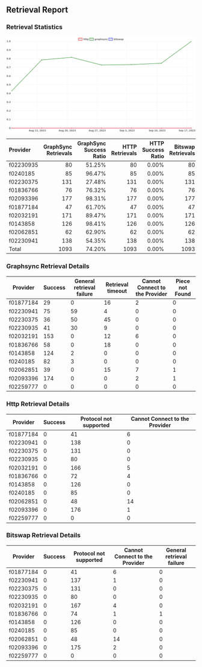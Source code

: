 ## Retrieval Report
### Retrieval Statistics
<img src="https://raw.githubusercontent.com/data-preservation-programs/filplus-checker-assets/main/filecoin-project/filecoin-plus-large-datasets/issues/2067/1695007234161.png"/>

| Provider  | GraphSync Retrievals | GraphSync Success Ratio | HTTP Retrievals | HTTP Success Ratio | Bitswap Retrievals | Bitswap Success Ratio |
| :-------- | -------------------: | ----------------------: | --------------: | -----------------: | -----------------: | --------------------: |
| f02230935 |                   80 |                  51.25% |              80 |              0.00% |                 80 |                 0.00% |
| f0240185  |                   85 |                  96.47% |              85 |              0.00% |                 85 |                 0.00% |
| f02230375 |                  131 |                  27.48% |             131 |              0.00% |                131 |                 0.00% |
| f01836766 |                   76 |                  76.32% |              76 |              0.00% |                 76 |                 0.00% |
| f02093396 |                  177 |                  98.31% |             177 |              0.00% |                177 |                 0.00% |
| f01877184 |                   47 |                  61.70% |              47 |              0.00% |                 47 |                 0.00% |
| f02032191 |                  171 |                  89.47% |             171 |              0.00% |                171 |                 0.00% |
| f0143858  |                  126 |                  98.41% |             126 |              0.00% |                126 |                 0.00% |
| f02062851 |                   62 |                  62.90% |              62 |              0.00% |                 62 |                 0.00% |
| f02230941 |                  138 |                  54.35% |             138 |              0.00% |                138 |                 0.00% |
| Total     |                 1093 |                  74.20% |            1093 |              0.00% |               1093 |                 0.00% |

### Graphsync Retrieval Details
| Provider  | Success | General retrieval failure | Retrieval timeout | Cannot Connect to the Provider | Piece not Found |
| --------- | ------- | ------------------------- | ----------------- | ------------------------------ | --------------- |
| f01877184 | 29      | 0                         | 16                | 2                              | 0               |
| f02230941 | 75      | 59                        | 4                 | 0                              | 0               |
| f02230375 | 36      | 50                        | 45                | 0                              | 0               |
| f02230935 | 41      | 30                        | 9                 | 0                              | 0               |
| f02032191 | 153     | 0                         | 12                | 6                              | 0               |
| f01836766 | 58      | 0                         | 18                | 0                              | 0               |
| f0143858  | 124     | 2                         | 0                 | 0                              | 0               |
| f0240185  | 82      | 3                         | 0                 | 0                              | 0               |
| f02062851 | 39      | 0                         | 15                | 7                              | 1               |
| f02093396 | 174     | 0                         | 0                 | 2                              | 1               |
| f02259777 | 0       | 0                         | 0                 | 0                              | 0               |

### Http Retrieval Details
| Provider  | Success | Protocol not supported | Cannot Connect to the Provider |
| --------- | ------- | ---------------------- | ------------------------------ |
| f01877184 | 0       | 41                     | 6                              |
| f02230941 | 0       | 138                    | 0                              |
| f02230375 | 0       | 131                    | 0                              |
| f02230935 | 0       | 80                     | 0                              |
| f02032191 | 0       | 166                    | 5                              |
| f01836766 | 0       | 72                     | 4                              |
| f0143858  | 0       | 126                    | 0                              |
| f0240185  | 0       | 85                     | 0                              |
| f02062851 | 0       | 48                     | 14                             |
| f02093396 | 0       | 176                    | 1                              |
| f02259777 | 0       | 0                      | 0                              |

### Bitswap Retrieval Details
| Provider  | Success | Protocol not supported | Cannot Connect to the Provider | General retrieval failure |
| --------- | ------- | ---------------------- | ------------------------------ | ------------------------- |
| f01877184 | 0       | 41                     | 6                              | 0                         |
| f02230941 | 0       | 137                    | 1                              | 0                         |
| f02230375 | 0       | 131                    | 0                              | 0                         |
| f02230935 | 0       | 80                     | 0                              | 0                         |
| f02032191 | 0       | 167                    | 4                              | 0                         |
| f01836766 | 0       | 74                     | 1                              | 1                         |
| f0143858  | 0       | 126                    | 0                              | 0                         |
| f0240185  | 0       | 85                     | 0                              | 0                         |
| f02062851 | 0       | 48                     | 14                             | 0                         |
| f02093396 | 0       | 175                    | 2                              | 0                         |
| f02259777 | 0       | 0                      | 0                              | 0                         |
